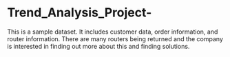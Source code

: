 # Trend_Analysis_Project-
This is a sample dataset. It includes customer data, order information, and router information. There are many routers being returned and the company is interested in finding out more about this and finding solutions.
